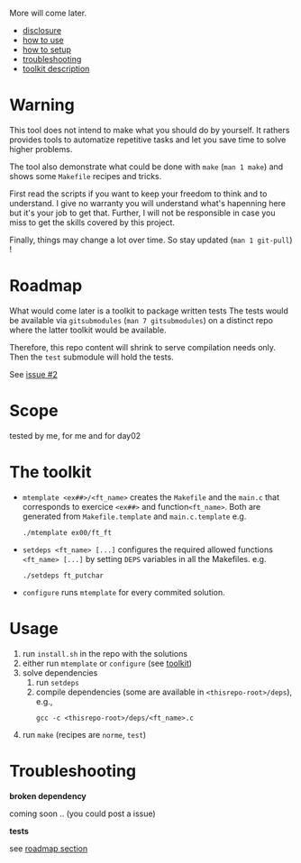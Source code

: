 More will come later.

- [disclosure](#warning)
- [how to use](#usage)
- [how to setup](#install)
- [troubleshooting](#troubleshooting)
- [toolkit description](#the-toolkit)

# Warning

This tool does not intend to make what you should do by yourself. It rathers
provides tools to automatize repetitive tasks and let you save time to solve
higher problems.

The tool also demonstrate what could be done with `make` (`man 1 make`)
and shows some `Makefile` recipes and tricks.

First read the scripts if you want to keep your freedom to think and to
understand.  I give no warranty you will understand what's hapenning here but
it's your job to get that.  Further, I will not be responsible in case you miss
to get the skills covered by this project.

Finally,  things may change a lot over time.
So stay updated (`man 1 git-pull`) !

# Roadmap

What would come later is a toolkit to package written tests
The tests would be available via `gitsubmodules` (`man 7 gitsubmodules`)
on a distinct repo where the latter toolkit would be available.

Therefore, this repo content will shrink to serve compilation needs only.
Then the `test` submodule will hold the tests.

See [issue #2](https://github.com/malikbenkirane/42.automake/issues/2)

# Scope

tested by me, for me and for day02

# The toolkit

- `mtemplate <ex##>/<ft_name>` creates the `Makefile` and the `main.c` that
  corresponds to exercice `<ex##>` and function`<ft_name>`.
  Both are generated from `Makefile.template` and `main.c.template`
  e.g.
  ```
  ./mtemplate ex00/ft_ft
  ```
- `setdeps <ft_name> [...]` configures the required allowed functions
  `<ft_name> [...]` by setting `DEPS` variables in all the Makefiles.
  e.g.
  ```
  ./setdeps ft_putchar
  ```
- `configure` runs `mtemplate` for every commited solution.

# Usage

1. run `install.sh` in the repo with the solutions
2. either run `mtemplate` or `configure` (see [toolkit](#the-toolkit))
3. solve dependencies
	1. run `setdeps`
	2. compile dependencies (some are available in `<thisrepo-root>/deps`), e.g.,
	   ```
	   gcc -c <thisrepo-root>/deps/<ft_name>.c
	   ```
3. run `make` (recipes are `norme`, `test`)


# Troubleshooting

**broken dependency**

coming soon .. (you could post a issue)

**tests**

see [roadmap section](#roadmap)
